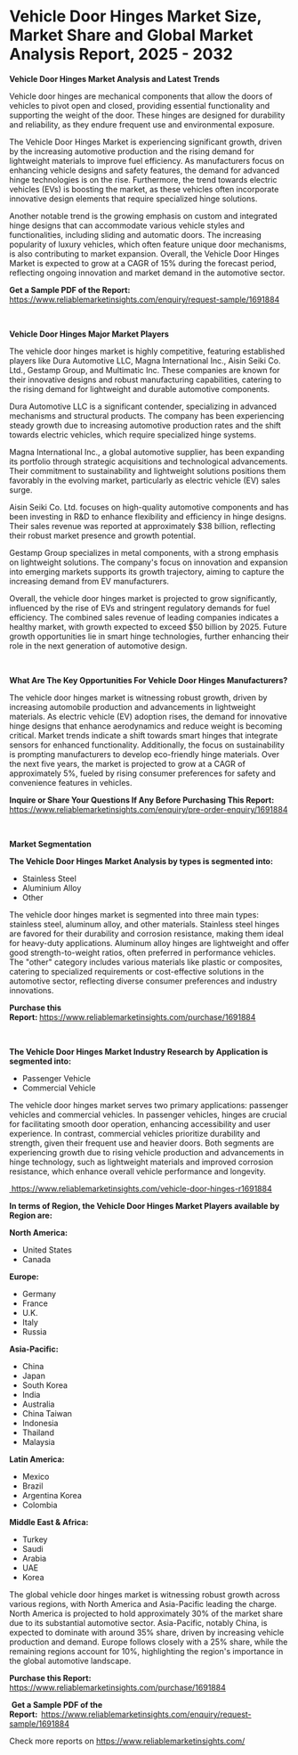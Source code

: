 <p><h1>Vehicle Door Hinges Market Size, Market Share and Global Market Analysis Report, 2025 - 2032</h1></p><p><strong>Vehicle Door Hinges Market Analysis and Latest Trends</strong></p>
<p><p>Vehicle door hinges are mechanical components that allow the doors of vehicles to pivot open and closed, providing essential functionality and supporting the weight of the door. These hinges are designed for durability and reliability, as they endure frequent use and environmental exposure.</p><p>The Vehicle Door Hinges Market is experiencing significant growth, driven by the increasing automotive production and the rising demand for lightweight materials to improve fuel efficiency. As manufacturers focus on enhancing vehicle designs and safety features, the demand for advanced hinge technologies is on the rise. Furthermore, the trend towards electric vehicles (EVs) is boosting the market, as these vehicles often incorporate innovative design elements that require specialized hinge solutions.</p><p>Another notable trend is the growing emphasis on custom and integrated hinge designs that can accommodate various vehicle styles and functionalities, including sliding and automatic doors. The increasing popularity of luxury vehicles, which often feature unique door mechanisms, is also contributing to market expansion. Overall, the Vehicle Door Hinges Market is expected to grow at a CAGR of 15% during the forecast period, reflecting ongoing innovation and market demand in the automotive sector.</p></p>
<p><strong>Get a Sample PDF of the Report:&nbsp;</strong> <a href="https://www.reliablemarketinsights.com/enquiry/request-sample/1691884?utm_campaign=1894&utm_medium=2&utm_source=Github&utm_content=ia&utm_term=06022025&utm_id=vehicle-door-hinges">https://www.reliablemarketinsights.com/enquiry/request-sample/1691884</a></p>
<p>&nbsp;</p>
<p><strong>Vehicle Door Hinges Major Market Players</strong></p>
<p><p>The vehicle door hinges market is highly competitive, featuring established players like Dura Automotive LLC, Magna International Inc., Aisin Seiki Co. Ltd., Gestamp Group, and Multimatic Inc. These companies are known for their innovative designs and robust manufacturing capabilities, catering to the rising demand for lightweight and durable automotive components.</p><p>Dura Automotive LLC is a significant contender, specializing in advanced mechanisms and structural products. The company has been experiencing steady growth due to increasing automotive production rates and the shift towards electric vehicles, which require specialized hinge systems.</p><p>Magna International Inc., a global automotive supplier, has been expanding its portfolio through strategic acquisitions and technological advancements. Their commitment to sustainability and lightweight solutions positions them favorably in the evolving market, particularly as electric vehicle (EV) sales surge.</p><p>Aisin Seiki Co. Ltd. focuses on high-quality automotive components and has been investing in R&D to enhance flexibility and efficiency in hinge designs. Their sales revenue was reported at approximately $38 billion, reflecting their robust market presence and growth potential.</p><p>Gestamp Group specializes in metal components, with a strong emphasis on lightweight solutions. The company's focus on innovation and expansion into emerging markets supports its growth trajectory, aiming to capture the increasing demand from EV manufacturers.</p><p>Overall, the vehicle door hinges market is projected to grow significantly, influenced by the rise of EVs and stringent regulatory demands for fuel efficiency. The combined sales revenue of leading companies indicates a healthy market, with growth expected to exceed $50 billion by 2025. Future growth opportunities lie in smart hinge technologies, further enhancing their role in the next generation of automotive design.</p></p>
<p>&nbsp;</p>
<p><strong>What Are The Key Opportunities For Vehicle Door Hinges Manufacturers?</strong></p>
<p><p>The vehicle door hinges market is witnessing robust growth, driven by increasing automobile production and advancements in lightweight materials. As electric vehicle (EV) adoption rises, the demand for innovative hinge designs that enhance aerodynamics and reduce weight is becoming critical. Market trends indicate a shift towards smart hinges that integrate sensors for enhanced functionality. Additionally, the focus on sustainability is prompting manufacturers to develop eco-friendly hinge materials. Over the next five years, the market is projected to grow at a CAGR of approximately 5%, fueled by rising consumer preferences for safety and convenience features in vehicles.</p></p>
<p><strong>Inquire or Share Your Questions If Any Before Purchasing This Report:</strong> <a href="https://www.reliablemarketinsights.com/enquiry/pre-order-enquiry/1691884?utm_campaign=1894&utm_medium=2&utm_source=Github&utm_content=ia&utm_term=06022025&utm_id=vehicle-door-hinges">https://www.reliablemarketinsights.com/enquiry/pre-order-enquiry/1691884</a></p>
<p>&nbsp;</p>
<p><strong>Market Segmentation</strong></p>
<p><strong>The Vehicle Door Hinges Market Analysis by types is segmented into:</strong></p>
<p><ul><li>Stainless Steel</li><li>Aluminium Alloy</li><li>Other</li></ul></p>
<p><p>The vehicle door hinges market is segmented into three main types: stainless steel, aluminum alloy, and other materials. Stainless steel hinges are favored for their durability and corrosion resistance, making them ideal for heavy-duty applications. Aluminum alloy hinges are lightweight and offer good strength-to-weight ratios, often preferred in performance vehicles. The "other" category includes various materials like plastic or composites, catering to specialized requirements or cost-effective solutions in the automotive sector, reflecting diverse consumer preferences and industry innovations.</p></p>
<p><strong>Purchase this Report:&nbsp;</strong><a href="https://www.reliablemarketinsights.com/purchase/1691884?utm_campaign=1894&utm_medium=2&utm_source=Github&utm_content=ia&utm_term=06022025&utm_id=vehicle-door-hinges">https://www.reliablemarketinsights.com/purchase/1691884</a></p>
<p>&nbsp;</p>
<p><strong>The Vehicle Door Hinges Market Industry Research by Application is segmented into:</strong></p>
<p><ul><li>Passenger Vehicle</li><li>Commercial Vehicle</li></ul></p>
<p><p>The vehicle door hinges market serves two primary applications: passenger vehicles and commercial vehicles. In passenger vehicles, hinges are crucial for facilitating smooth door operation, enhancing accessibility and user experience. In contrast, commercial vehicles prioritize durability and strength, given their frequent use and heavier doors. Both segments are experiencing growth due to rising vehicle production and advancements in hinge technology, such as lightweight materials and improved corrosion resistance, which enhance overall vehicle performance and longevity.</p></p>
<p><a href="https://www.reliablemarketinsights.com/vehicle-door-hinges-r1691884?utm_campaign=1894&utm_medium=2&utm_source=Github&utm_content=ia&utm_term=06022025&utm_id=vehicle-door-hinges">&nbsp;https://www.reliablemarketinsights.com/vehicle-door-hinges-r1691884</a></p>
<p><strong>In terms of Region, the Vehicle Door Hinges Market Players available by Region are:</strong></p>
<p>
    <p> <strong> North America: </strong>
        <ul>
            <li>United States</li>
            <li>Canada</li>
        </ul>
        </p> 
    <p> <strong> Europe: </strong>
        <ul>
            <li>Germany</li>
            <li>France</li>
            <li>U.K.</li>
            <li>Italy</li>
            <li>Russia</li>
        </ul>
        </p> 
    <p> <strong> Asia-Pacific: </strong>
        <ul>
            <li>China</li>
            <li>Japan</li>
            <li>South Korea</li>
            <li>India</li>
            <li>Australia</li>
            <li>China Taiwan</li>
            <li>Indonesia</li>
            <li>Thailand</li>
            <li>Malaysia</li>
        </ul>
        </p> 
    <p> <strong> Latin America: </strong>
        <ul>
            <li>Mexico</li>
            <li>Brazil</li>
            <li>Argentina Korea</li>
            <li>Colombia</li>
        </ul>
        </p> 
    <p> <strong> Middle East & Africa: </strong>
        <ul>
            <li>Turkey</li>
            <li>Saudi</li>
            <li>Arabia</li>
            <li>UAE</li>
            <li>Korea</li>
        </ul>
    </p>
    </p>
<p><p>The global vehicle door hinges market is witnessing robust growth across various regions, with North America and Asia-Pacific leading the charge. North America is projected to hold approximately 30% of the market share due to its substantial automotive sector. Asia-Pacific, notably China, is expected to dominate with around 35% share, driven by increasing vehicle production and demand. Europe follows closely with a 25% share, while the remaining regions account for 10%, highlighting the region's importance in the global automotive landscape.</p></p>
<p><strong>Purchase this Report: </strong><a href="https://www.reliablemarketinsights.com/purchase/1691884?utm_campaign=1894&utm_medium=2&utm_source=Github&utm_content=ia&utm_term=06022025&utm_id=vehicle-door-hinges">https://www.reliablemarketinsights.com/purchase/1691884</a></p>
<p>&nbsp;<strong>Get a Sample PDF of the Report:&nbsp;&nbsp;</strong><a href="https://www.reliablemarketinsights.com/enquiry/request-sample/1691884?utm_campaign=1894&utm_medium=2&utm_source=Github&utm_content=ia&utm_term=06022025&utm_id=vehicle-door-hinges">https://www.reliablemarketinsights.com/enquiry/request-sample/1691884</a></p>
<p><strong></strong></p>
<p>Check more reports on <a href="https://www.reliablemarketinsights.com/?utm_campaign=1894&utm_medium=2&utm_source=Github&utm_content=ia&utm_term=06022025&utm_id=vehicle-door-hinges">https://www.reliablemarketinsights.com/</a></p>